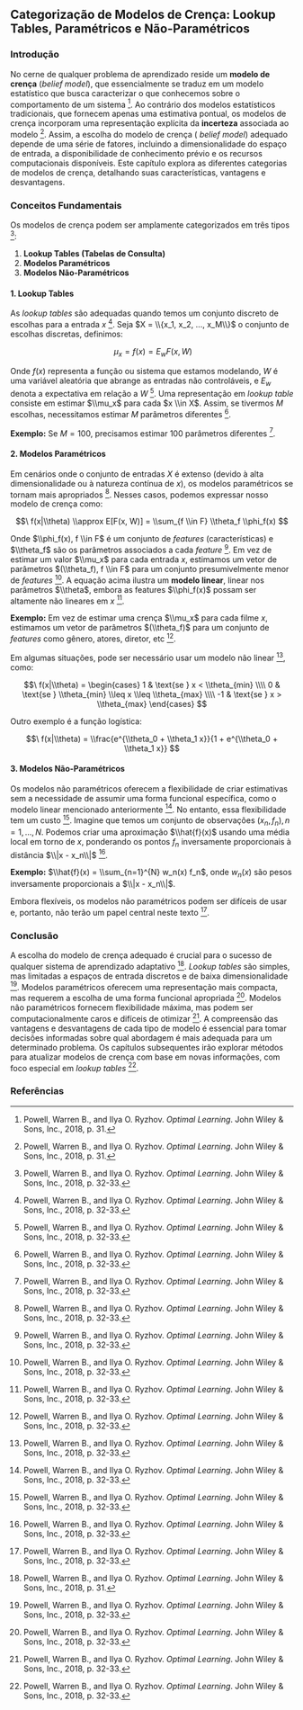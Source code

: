 ## Categorização de Modelos de Crença: Lookup Tables, Paramétricos e Não-Paramétricos

### Introdução
No cerne de qualquer problema de aprendizado reside um **modelo de crença** (*belief model*), que essencialmente se traduz em um modelo estatístico que busca caracterizar o que conhecemos sobre o comportamento de um sistema [^1]. Ao contrário dos modelos estatísticos tradicionais, que fornecem apenas uma estimativa pontual, os modelos de crença incorporam uma representação explícita da **incerteza** associada ao modelo [^1]. Assim, a escolha do modelo de crença ( *belief model*) adequado depende de uma série de fatores, incluindo a dimensionalidade do espaço de entrada, a disponibilidade de conhecimento prévio e os recursos computacionais disponíveis. Este capítulo explora as diferentes categorias de modelos de crença, detalhando suas características, vantagens e desvantagens.

### Conceitos Fundamentais

Os modelos de crença podem ser amplamente categorizados em três tipos [^2]:

1.  **Lookup Tables (Tabelas de Consulta)**
2.  **Modelos Paramétricos**
3.  **Modelos Não-Paramétricos**

#### 1. Lookup Tables

As *lookup tables* são adequadas quando temos um conjunto discreto de escolhas para a entrada $x$ [^2]. Seja $X = \\{x_1, x_2, ..., x_M\\}$ o conjunto de escolhas discretas, definimos:

$$\
\mu_x = f(x) = E_w F(x, W)
$$

Onde $f(x)$ representa a função ou sistema que estamos modelando, $W$ é uma variável aleatória que abrange as entradas não controláveis, e $E_w$ denota a expectativa em relação a $W$ [^2]. Uma representação em *lookup table* consiste em estimar $\\mu_x$ para cada $x \\in X$. Assim, se tivermos $M$ escolhas, necessitamos estimar $M$ parâmetros diferentes [^2].

**Exemplo:** Se $M = 100$, precisamos estimar 100 parâmetros diferentes [^2].

#### 2. Modelos Paramétricos

Em cenários onde o conjunto de entradas $X$ é extenso (devido à alta dimensionalidade ou à natureza contínua de $x$), os modelos paramétricos se tornam mais apropriados [^2]. Nesses casos, podemos expressar nosso modelo de crença como:

$$\
f(x|\\theta) \\approx E[F(x, W)] = \\sum_{f \\in F} \\theta_f \\phi_f(x)
$$

Onde $\\phi_f(x), f \\in F$ é um conjunto de *features* (características) e $\\theta_f$ são os parâmetros associados a cada *feature* [^2]. Em vez de estimar um valor $\\mu_x$ para cada entrada $x$, estimamos um vetor de parâmetros $(\\theta_f), f \\in F$ para um conjunto presumivelmente menor de *features* [^2]. A equação acima ilustra um **modelo linear**, linear nos parâmetros $\\theta$, embora as features $\\phi_f(x)$ possam ser altamente não lineares em $x$ [^2].

**Exemplo:** Em vez de estimar uma crença $\\mu_x$ para cada filme $x$, estimamos um vetor de parâmetros $(\\theta_f)$ para um conjunto de *features* como gênero, atores, diretor, etc [^2].

Em algumas situações, pode ser necessário usar um modelo não linear [^2], como:

$$\
f(x|\\theta) =
\begin{cases}
1 & \text{se } x < \\theta_{min} \\\\
0 & \text{se } \\theta_{min} \\leq x \\leq \\theta_{max} \\\\
-1 & \text{se } x > \\theta_{max}
\end{cases}
$$

Outro exemplo é a função logística:

$$\
f(x|\\theta) = \\frac{e^{\\theta_0 + \\theta_1 x}}{1 + e^{\\theta_0 + \\theta_1 x}}
$$

#### 3. Modelos Não-Paramétricos

Os modelos não paramétricos oferecem a flexibilidade de criar estimativas sem a necessidade de assumir uma forma funcional específica, como o modelo linear mencionado anteriormente [^2]. No entanto, essa flexibilidade tem um custo [^2]. Imagine que temos um conjunto de observações $(x_n, f_n), n = 1, ..., N$. Podemos criar uma aproximação $\\hat{f}(x)$ usando uma média local em torno de $x$, ponderando os pontos $f_n$ inversamente proporcionais à distância $\\|x - x_n\\|$ [^2].

**Exemplo:** $\\hat{f}(x) = \\sum_{n=1}^{N} w_n(x) f_n$, onde $w_n(x)$ são pesos inversamente proporcionais a $\\|x - x_n\\|$.

Embora flexíveis, os modelos não paramétricos podem ser difíceis de usar e, portanto, não terão um papel central neste texto [^2].

### Conclusão

A escolha do modelo de crença adequado é crucial para o sucesso de qualquer sistema de aprendizado adaptativo [^1]. *Lookup tables* são simples, mas limitadas a espaços de entrada discretos e de baixa dimensionalidade [^2]. Modelos paramétricos oferecem uma representação mais compacta, mas requerem a escolha de uma forma funcional apropriada [^2]. Modelos não paramétricos fornecem flexibilidade máxima, mas podem ser computacionalmente caros e difíceis de otimizar [^2]. A compreensão das vantagens e desvantagens de cada tipo de modelo é essencial para tomar decisões informadas sobre qual abordagem é mais adequada para um determinado problema. Os capítulos subsequentes irão explorar métodos para atualizar modelos de crença com base em novas informações, com foco especial em *lookup tables* [^2].

### Referências
[^1]: Powell, Warren B., and Ilya O. Ryzhov. *Optimal Learning*. John Wiley & Sons, Inc., 2018, p. 31.
[^2]: Powell, Warren B., and Ilya O. Ryzhov. *Optimal Learning*. John Wiley & Sons, Inc., 2018, p. 32-33.
<!-- END -->